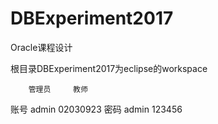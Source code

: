 # DBExperiment2017

Oracle课程设计

根目录DBExperiment2017为eclipse的workspace


        管理员     教师
账号      admin   02030923
密码      admin   123456
